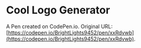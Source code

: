 # Cool Logo Generator

A Pen created on CodePen.io. Original URL: [https://codepen.io/BrightLights9452/pen/xxRdvwb](https://codepen.io/BrightLights9452/pen/xxRdvwb).

